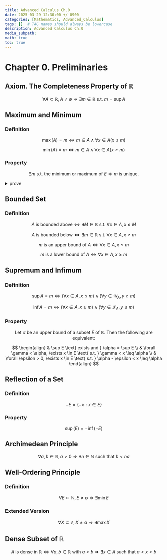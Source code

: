 ```yaml
---
title: Advanced Calculus Ch.0
date: 2025-03-29 12:30:00 +/-0900
categories: [Mathematics, Advanced_Calculus]
tags: []  # TAG names should always be lowercase
description: Advanced Calculus Ch.0
media_subpath: 
math: true
toc: true
---
```


# **Chapter 0. Preliminaries**

## **Axiom. The Completeness Property of $\mathbb{R}$**

$$\forall A \subset \mathbb{R}, A \neq \emptyset \Rightarrow \exists m \in \mathbb{R} \text{ s.t. } m = \sup A$$

## **Maximum and Minimum**

### **Definition**

$$
\max(A) = m \Leftrightarrow m \in A \wedge \forall x \in A (x \leq m)
$$

$$
\min(A) = m \Leftrightarrow m \in A \wedge \forall x \in A (x \geq m)
$$

### **Property**

$$
\exists m \text{ s.t. the minimum or maximum of } E \Rightarrow m \text{ is unique.}
$$

<details>
<summary> prove </summary>

$$
\text{Let } E \text{ be a nonempty subset of } \mathbb{R}.
$$

</details>

## **Bounded Set**

### **Definition**

$$
A \text{ is bounded above} \Leftrightarrow \exists M \in \mathbb{R} \text{ s.t. } \forall x \in A, x \leq M
$$

$$
A \text{ is bounded below} \Leftrightarrow \exists m \in \mathbb{R} \text{ s.t. } \forall x \in A, x \geq m
$$

$$
m \text{ is an upper bound of } A \Leftrightarrow \forall x \in A, x \leq m
$$

$$
m \text{ is a lower bound of } A \Leftrightarrow \forall x \in A, x \geq m
$$

## **Supremum and Infimum**

### **Definition**

$$
\sup A = m \Leftrightarrow (\forall x \in A, x \leq m) \wedge (\forall y \in \mathcal{U}_A, y \geq m)
$$

$$
\inf A = m \Leftrightarrow (\forall x \in A, x \geq m) \wedge (\forall y \in \mathcal{L}_A, y \leq m)
$$

### **Property**

$$
\text{Let } \alpha \text{ be an upper bound of a subset } E \text{ of } \mathbb{R}. \text{ Then the following are equivalent:}
$$

$$
\begin{align}
& \sup E \text{ exists and } \alpha = \sup E \\
& \forall \gamma < \alpha, \exists x \in E \text{ s.t. } \gamma < x \leq \alpha \\
& \forall \epsilon > 0, \exists x \in E \text{ s.t. } \alpha - \epsilon < x \leq \alpha
\end{align}
$$

## **Reflection of a Set**

### **Definition**

$$
-E = \{-x : x \in E\}
$$

### **Property**

$$
\sup(E) = -\inf(-E)
$$

## **Archimedean Principle**

$$
\forall a, b \in \mathbb{R}, a > 0 \Rightarrow \exists n \in \mathbb{N} \text{ such that } b < na
$$

## **Well-Ordering Principle**

### **Definition**

$$
\forall E \subset \mathbb{N}, E \neq \emptyset \Rightarrow \exists \min E
$$

### **Extended Version**

$$
\forall X \subset \mathbb{Z}, X \neq \emptyset \Rightarrow \exists \max X
$$

## **Dense Subset of $\mathbb{R}$**

$$
A \text{ is dense in } \mathbb{R} \Leftrightarrow \forall a, b \in \mathbb{R} \text{ with } a < b \Rightarrow \exists x \in A \text{ such that } a < x < b
$$

